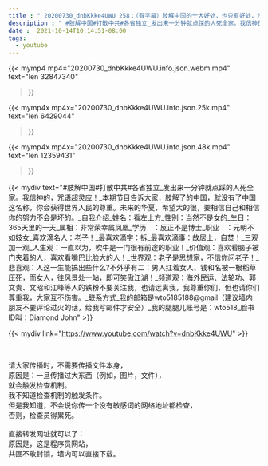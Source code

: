 ```yaml
---
title : " 20200730_dnbKkke4UWU 258：（有字幕）肢解中国的十大好处，也只有好处，没有坏处。任何人用老式的思维去扯七十年前后的蛋，我会告诉你，你越活越不如你华夏祖宗了。祖宗们还晓得立杆而起，你们，只晓得等别人帮你送来一个新共匪。 "
description : " #肢解中国#打散中共#各省独立_发出来一分钟就点踩的人死全家。我信神的，咒语超灵应！_本期节目告诉大家，肢解了的中国，就没有了中国这名称，你会获得世界人民的尊重。未来的华夏，希望大的很，要相信自己和相信你的努力不会是坏的。_自我介绍_姓名：看左上方_性别：当然不是女的_生日：365天里的一天_属相：非常荣幸属凤凰_学历　：反正不是博士_职业　：元朝不如妓女_喜欢滴名人：老子！_最喜欢滴字：拆_最喜欢滴事：故居上，自焚！_三观加一观_人生观：一直以为，吹牛是一门很有前途的职业！_价值观：喜欢看脑子被门夹着的人，喜欢看嘴巴比脸大的人！_世界观：老子是思想家，不信你问老子！_悲喜观：人这一生能搞出些什么?不外乎有二：男人扛着女人、钱和名被一根稻草压死，而女人，往风景处一站，即可笑傲江湖！_频道观：海外民运、法轮功、郭文贵、文昭和江峰等人的铁粉不要关注我，也请远离我，我尊重你们，但也请你们尊重我，大家互不伤害。_联系方式_我的邮箱是wto5185188@gmail（建议墙内朋友不要评论过火的话，给我写邮件才安全）_我的腿腿儿账号是：wto518_脸书ID叫：Diamond John "
date :  2021-10-14T10:14:51-08:00
tags:
  - youtube
---
```


{{< mymp4 mp4="20200730_dnbKkke4UWU.info.json.webm.mp4" 
text="len 32847340"
>}}

{{< mymp4x  mp4x="20200730_dnbKkke4UWU.info.json.25k.mp4"
text="len 6429044"
>}}

{{< mymp4x  mp4x="20200730_dnbKkke4UWU.info.json.48k.mp4"
text="len 12359431"
>}}


{{< mydiv text="#肢解中国#打散中共#各省独立_发出来一分钟就点踩的人死全家。我信神的，咒语超灵应！_本期节目告诉大家，肢解了的中国，就没有了中国这名称，你会获得世界人民的尊重。未来的华夏，希望大的很，要相信自己和相信你的努力不会是坏的。_自我介绍_姓名：看左上方_性别：当然不是女的_生日：365天里的一天_属相：非常荣幸属凤凰_学历　：反正不是博士_职业　：元朝不如妓女_喜欢滴名人：老子！_最喜欢滴字：拆_最喜欢滴事：故居上，自焚！_三观加一观_人生观：一直以为，吹牛是一门很有前途的职业！_价值观：喜欢看脑子被门夹着的人，喜欢看嘴巴比脸大的人！_世界观：老子是思想家，不信你问老子！_悲喜观：人这一生能搞出些什么?不外乎有二：男人扛着女人、钱和名被一根稻草压死，而女人，往风景处一站，即可笑傲江湖！_频道观：海外民运、法轮功、郭文贵、文昭和江峰等人的铁粉不要关注我，也请远离我，我尊重你们，但也请你们尊重我，大家互不伤害。_联系方式_我的邮箱是wto5185188@gmail（建议墙内朋友不要评论过火的话，给我写邮件才安全）_我的腿腿儿账号是：wto518_脸书ID叫：Diamond John" >}}
<br>

{{< mydiv link="https://www.youtube.com/watch?v=dnbKkke4UWU" >}}


<br>

请大家传播时，不需要传播文件本身，<br>
原因是：一旦传播过大东西（例如，图片，文件），<br>
就会触发检查机制。<br>
我不知道检查机制的触发条件。<br>
但是我知道，不会说你传一个没有敏感词的网络地址都检查，<br>
否则，检查员得累死。<br><br>
直接转发网址就可以了：<br>
原因是，这是程序员网站，<br>
共匪不敢封锁，墙内可以直接下载。


